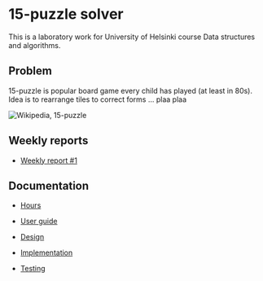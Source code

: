 # 15-puzzle solver

This is a laboratory work for University of Helsinki course Data structures and algorithms.

## Problem

15-puzzle is popular board game every child has played (at least in 80s). Idea is to rearrange tiles to correct forms ... plaa plaa

![Wikipedia, 15-puzzle](https://en.wikipedia.org/wiki/File:15-puzzle-02.jpg)

## Weekly reports

- [Weekly report #1](https://github.com/MiguelSombrero/fifteen-puzzle-solver/documentation/weekly1.md)

## Documentation

- [Hours](https://github.com/MiguelSombrero/fifteen-puzzle-solver/documentation/hours.md)

- [User guide](https://github.com/MiguelSombrero/fifteen-puzzle-solver/documentation/guide.md)

- [Design](https://github.com/MiguelSombrero/fifteen-puzzle-solver/documentation/design.md)

- [Implementation](https://github.com/MiguelSombrero/fifteen-puzzle-solver/documentation/implementation.md)

- [Testing](https://github.com/MiguelSombrero/fifteen-puzzle-solver/documentation/testing.md)

